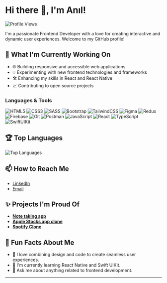 # Hi there 👋, I'm Anıl!

![Profile Views](https://komarev.com/ghpvc/?username=AnilBurcu&color=blueviolet)

I'm a passionate Frontend Developer with a love for creating interactive and dynamic user experiences. Welcome to my GitHub profile!

## 🔭 What I'm Currently Working On
- 🌐 Building responsive and accessible web applications
- 💡 Experimenting with new frontend technologies and frameworks
- 🛠️ Enhancing my skills in React and React Native
- 📈 Contributing to open source projects

### Languages & Tools
![HTML5](https://img.shields.io/badge/-HTML5-E34F26?style=flat&logo=html5&logoColor=white)
![CSS3](https://img.shields.io/badge/-CSS3-1572B6?style=flat&logo=css3&logoColor=white)
![SASS](https://img.shields.io/badge/-SASS-CC6699?style=flat&logo=sass&logoColor=white)
![Bootstrap](https://img.shields.io/badge/-Bootstrap-563D7C?style=flat&logo=bootstrap&logoColor=white)
![TailwindCSS](https://img.shields.io/badge/-TailwindCSS-38B2AC?style=flat&logo=tailwind-css&logoColor=white)
![Figma](https://img.shields.io/badge/-Figma-F24E1E?style=flat&logo=figma&logoColor=white)
![Redux](https://img.shields.io/badge/-Redux-764ABC?style=flat&logo=redux&logoColor=white)
![Firebase](https://img.shields.io/badge/-Firebase-FFCA28?style=flat&logo=firebase&logoColor=black)
![Git](https://img.shields.io/badge/-Git-F05032?style=flat&logo=git&logoColor=white)
![Postman](https://img.shields.io/badge/-Postman-FF6C37?style=flat&logo=postman&logoColor=white)
![JavaScript](https://img.shields.io/badge/-JavaScript-F7DF1E?style=flat&logo=javascript&logoColor=black)
![React](https://img.shields.io/badge/-React-61DAFB?style=flat&logo=react&logoColor=black)
![TypeScript](https://img.shields.io/badge/-TypeScript-007ACC?style=flat&logo=typescript&logoColor=white)
![SwiftUIKit](https://img.shields.io/badge/-SwiftUIKit-FA7343?style=flat&logo=swift&logoColor=white)

## 🏆 Top Languages
![Top Languages](https://github-readme-stats.vercel.app/api/top-langs/?username=AnilBurcu&layout=compact&theme=radical)

## 📫 How to Reach Me
- [LinkedIn](https://www.linkedin.com/in/anil-burcu/)
- [Email](mailto:anlbrc95@gmail.com)

## ✨ Projects I'm Proud Of
- [**Note taking app**](https://github.com/AnilBurcu/note_app)
- [**Apple Stocks app clone**](https://github.com/AnilBurcu/Stocks)
- [**Spotify Clone**](https://github.com/AnilBurcu/Spoti)

## 🚀 Fun Facts About Me
- 🎨 I love combining design and code to create seamless user experiences.
- 🌱 I'm currently learning React Native and Swift UIKit.
- 💬 Ask me about anything related to frontend development.

---